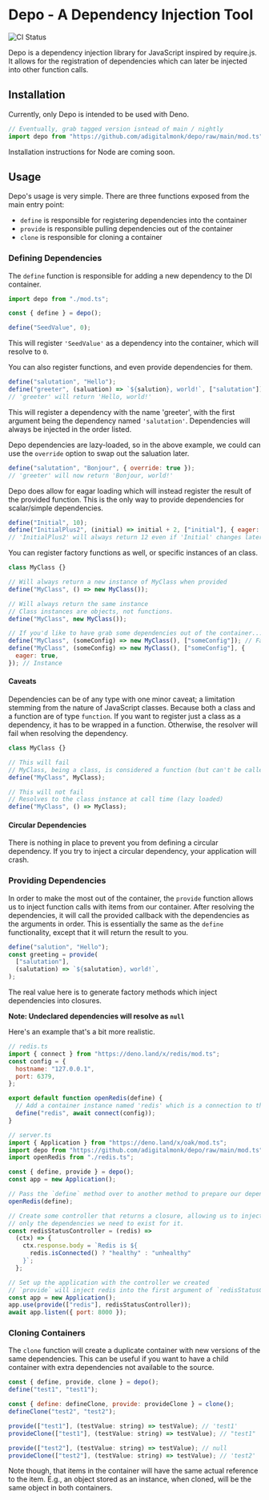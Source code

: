 # Depo - A Dependency Injection Tool

![CI Status](https://github.com/adigitalmonk/depo/actions/workflows/test.yml/badge.svg)

Depo is a dependency injection library for JavaScript inspired by require.js. It
allows for the registration of dependencies which can later be injected into
other function calls.

## Installation

Currently, only Depo is intended to be used with Deno.

```javascript
// Eventually, grab tagged version isntead of main / nightly
import depo from "https://github.com/adigitalmonk/depo/raw/main/mod.ts";
```

Installation instructions for Node are coming soon.

## Usage

Depo's usage is very simple. There are three functions exposed from the main
entry point:

- `define` is responsible for registering dependencies into the container
- `provide` is responsible pulling dependencies out of the container
- `clone` is responsible for cloning a container

### Defining Dependencies

The `define` function is responsible for adding a new dependency to the DI
container.

```javascript
import depo from "./mod.ts";

const { define } = depo();

define("SeedValue", 0);
```

This will register `'SeedValue'` as a dependency into the container, which will
resolve to `0`.

You can also register functions, and even provide dependencies for them.

```javascript
define("salutation", "Hello");
define("greeter", (saluation) => `${salution}, world!`, ["salutation"]);
// 'greeter' will return 'Hello, world!'
```

This will register a dependency with the name 'greeter', with the first argument
being the dependency named `'salutation'`. Dependencies will always be injected
in the order listed.

Depo dependencies are lazy-loaded, so in the above example, we could can use the
`override` option to swap out the saluation later.

```javascript
define("salutation", "Bonjour", { override: true });
// 'greeter' will now return 'Bonjour, world!'
```

Depo does allow for eagar loading which will instead register the result of the
provided function. This is the only way to provide dependencies for
scalar/simple dependencies.

```javascript
define("Initial", 10);
define("InitialPlus2", (initial) => initial + 2, ["initial"], { eager: true });
// 'InitialPlus2' will always return 12 even if 'Initial' changes later.
```

You can register factory functions as well, or specific instances of an class.

```javascript
class MyClass {}

// Will always return a new instance of MyClass when provided
define("MyClass", () => new MyClass());

// Will always return the same instance
// Class instances are objects, not functions.
define("MyClass", new MyClass());

// If you'd like to have grab some dependencies out of the container...
define("MyClass", (someConfig) => new MyClass(), ["someConfig"]); // Factory
define("MyClass", (someConfig) => new MyClass(), ["someConfig"], {
  eager: true,
}); // Instance
```

#### Caveats

Dependencies can be of any type with one minor caveat; a limitation stemming
from the nature of JavaScript classes. Because both a class and a function are
of type `function`. If you want to register just a class as a dependency, it has
to be wrapped in a function. Otherwise, the resolver will fail when resolving
the dependency.

```javascript
class MyClass {}

// This will fail
// MyClass, being a class, is considered a function (but can't be called without `new`)
define("MyClass", MyClass);

// This will not fail
// Resolves to the class instance at call time (lazy loaded)
define("MyClass", () => MyClass);
```

#### Circular Dependencies

There is nothing in place to prevent you from defining a circular dependency. If
you try to inject a circular dependency, your application will crash.

### Providing Dependencies

In order to make the most out of the container, the `provide` function allows us
to inject function calls with items from our container. After resolving the
dependencies, it will call the provided callback with the dependencies as the
arguments in order. This is essentially the same as the `define` functionality,
except that it will return the result to you.

```javascript
define("salution", "Hello");
const greeting = provide(
  ["salutation"],
  (salutation) => `${salutation}, world!`,
);
```

The real value here is to generate factory methods which inject dependencies
into closures.

**Note: Undeclared dependencies will resolve as `null`**

Here's an example that's a bit more realistic.

```javascript
// redis.ts
import { connect } from "https://deno.land/x/redis/mod.ts";
const config = {
  hostname: "127.0.0.1",
  port: 6379,
};

export default function openRedis(define) {
  // Add a container instance named 'redis' which is a connection to the redis server
  define("redis", await connect(config));
}

// server.ts
import { Application } from "https://deno.land/x/oak/mod.ts";
import depo from "https://github.com/adigitalmonk/depo/raw/main/mod.ts";
import openRedis from "./redis.ts";

const { define, provide } = depo();
const app = new Application();

// Pass the `define` method over to another method to prepare our dependencies.
openRedis(define);

// Create some controller that returns a closure, allowing us to inject
// only the dependencies we need to exist for it.
const redisStatusController = (redis) =>
  (ctx) => {
    ctx.response.body = `Redis is ${
      redis.isConnected() ? "healthy" : "unhealthy"
    }`;
  };

// Set up the application with the controller we created
// `provide` will inject redis into the first argument of `redisStatusController`
const app = new Application();
app.use(provide(["redis"], redisStatusController));
await app.listen({ port: 8000 });
```

### Cloning Containers

The `clone` function will create a duplicate container with new versions of the
same dependencies. This can be useful if you want to have a child container with
extra dependencies not available to the source.

```javascript
const { define, provide, clone } = depo();
define("test1", "test1");

const { define: defineClone, provide: provideClone } = clone();
defineClone("test2", "test2");

provide(["test1"], (testValue: string) => testValue); // 'test1'
provideClone(["test1"], (testValue: string) => testValue); // "test1"

provide(["test2"], (testValue: string) => testValue); // null
provideClone(["test2"], (testValue: string) => testValue); // 'test2'
```

Note though, that items in the container will have the same actual reference to
the item. E.g., an object stored as an instance, when cloned, will be the same
object in both containers.
